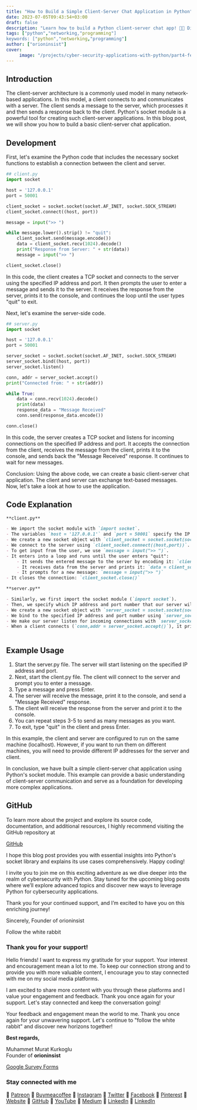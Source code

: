 ```yaml
---
title: "How to Build a Simple Client-Server Chat Application in Python"
date: 2023-07-05T09:43:54+03:00
draft: false
description: "Learn how to build a Python client-server chat app! 🚀📲 Discover the essentials of client-server communication and create your own chat application. #python #networking #programming"
tags: ["python","networking,"programming"]
keywords: ["python","networking,"programming"]
author: ["orioninsist"]
cover:
     image: "/projects/cyber-security-applications-with-python/part4-feature-image.png"
---
```


## Introduction
The client-server architecture is a commonly used model in many network-based applications. In this model, a client connects to and communicates with a server. The client sends a message to the server, which processes it and then sends a response back to the client. Python's socket module is a powerful tool for creating such client-server applications. In this blog post, we will show you how to build a basic client-server chat application.

## Development
First, let's examine the Python code that includes the necessary socket functions to establish a connection between the client and server.

```python
## client.py
import socket

host = '127.0.0.1'
port = 50001

client_socket = socket.socket(socket.AF_INET, socket.SOCK_STREAM)
client_socket.connect((host, port))

message = input(">> ")

while message.lower().strip() != "quit":
    client_socket.send(message.encode())
    data = client_socket.recv(1024).decode()
    print("Response from Server: " + str(data))
    message = input(">> ")

client_socket.close()

```

In this code, the client creates a TCP socket and connects to the server using the specified IP address and port. It then prompts the user to enter a message and sends it to the server. It receives the response from the server, prints it to the console, and continues the loop until the user types "quit" to exit.

Next, let's examine the server-side code.

```python
## server.py
import socket

host = '127.0.0.1'
port = 50001

server_socket = socket.socket(socket.AF_INET, socket.SOCK_STREAM)
server_socket.bind((host, port))
server_socket.listen()

conn, addr = server_socket.accept()
print("Connected from: " + str(addr))

while True:
    data = conn.recv(1024).decode()
    print(data)
    response_data = "Message Received"
    conn.send(response_data.encode())

conn.close()

```

In this code, the server creates a TCP socket and listens for incoming connections on the specified IP address and port. It accepts the connection from the client, receives the message from the client, prints it to the console, and sends back the "Message Received" response. It continues to wait for new messages.

Conclusion: Using the above code, we can create a basic client-server chat application. The client and server can exchange text-based messages. Now, let's take a look at how to use the application.

## Code Explanation

```markdown
**client.py**

- We import the socket module with `import socket`.
- The variables `host = '127.0.0.1'` and `port = 50001` specify the IP address and port number to connect to the server.
- We create a new socket object with `client_socket = socket.socket(socket.AF_INET,socket.SOCK_STREAM)`.
- We connect to the server using `client_socket.connect((host,port))`.
- To get input from the user, we use `message = input(">> ")`.
- It enters into a loop and runs until the user enters "quit":
    - It sends the entered message to the server by encoding it: `client_socket.send(message.encode())`
    - It receives data from the server and prints it: `data = client_socket.recv(1024).decode()`
    - It prompts for a new message: `message = input(">> ")`
- It closes the connection: `client_socket.close()`

**server.py**

- Similarly, we first import the socket module (`import socket`).
- Then, we specify which IP address and port number that our server will listen on (`host = '127.0.0.1'`, 	`port = 50001`).
- We create a new socket object with `server_socket = socket.socket(socket.AF_INET,socket.SOCK_STREAM)`.
- We bind to the specified IP address and port number using `server_socket.bind((host,port))`.
- We make our server listen for incoming connections with `server_socket.listen()`.
- When a client connects (`conn,addr = server_socket.accept()`), it prints "connected from :"+str(addr) on screen.
    

```

## Example Usage

1. Start the server.py file. The server will start listening on the specified IP address and port.
2. Next, start the client.py file. The client will connect to the server and prompt you to enter a message.
3. Type a message and press Enter.
4. The server will receive the message, print it to the console, and send a "Message Received" response.
5. The client will receive the response from the server and print it to the console.
6. You can repeat steps 3-5 to send as many messages as you want.
7. To exit, type "quit" in the client and press Enter.

In this example, the client and server are configured to run on the same machine (localhost). However, if you want to run them on different machines, you will need to provide different IP addresses for the server and client.

In conclusion, we have built a simple client-server chat application using Python's socket module. This example can provide a basic understanding of client-server communication and serve as a foundation for developing more complex applications.

## GitHub

To learn more about the project and explore its source code, documentation, and additional resources, I highly recommend visiting the GitHub repository at

[GitHub](https://github.com/orioninsist/cyber-security-applications-with-python)

I hope this blog post provides you with essential insights into Python's socket library and explains its use cases comprehensively. Happy coding!

I invite you to join me on this exciting adventure as we dive deeper into the realm of cybersecurity with Python. Stay tuned for the upcoming blog posts where we’ll explore advanced topics and discover new ways to leverage Python for cybersecurity applications.

Thank you for your continued support, and I’m excited to have you on this enriching journey!

Sincerely, Founder of orioninsist

Follow the white rabbit

### Thank you for your support! 

Hello friends! I want to express my gratitude for your support. Your interest and encouragement mean a lot to me. To keep our connection strong and to provide you with more valuable content, I encourage you to stay connected with me on my social media platforms.

I am excited to share more content with you through these platforms and I value your engagement and feedback. Thank you once again for your support. Let's stay connected and keep the conversation going!

Your feedback and engagement mean the world to me. Thank you once again for your unwavering support.
Let's continue to "follow the white rabbit" and discover new horizons together!

**Best regards,**

Muhammet Murat Kurkoglu\
Founder of **orioninsist**

[Google Survey Forms](https://forms.gle/4HFFXTpnesjA7jrY8)

### Stay connected with me

🔗 [Patreon](https://www.patreon.com/orioninsist)
🔗 [Buymeacoffee](https://www.buymeacoffee.com/orioninsist)
🔗 [Instagram](https://www.instagram.com/insistorion/)
🔗 [Twitter](https://twitter.com/InsistOrion/)
🔗 [Facebook](https://www.facebook.com/insistorion)
🔗 [Pinterest](https://www.pinterest.com/orioninsist/)
🔗 [Website](https://orioninsist.org/)
🔗 [GitHub](https://github.com/orioninsist)
🔗 [YouTube](https://www.youtube.com/@orioninsist-official/)
🔗 [Medium](https://orioninsist.dev/)
🔗 [LinkedIn](https://www.linkedin.com/in/muhammet-murat-kurkoglu/)
🔗 [LinkedIn](https://www.linkedin.com/company/orioninsist/)
